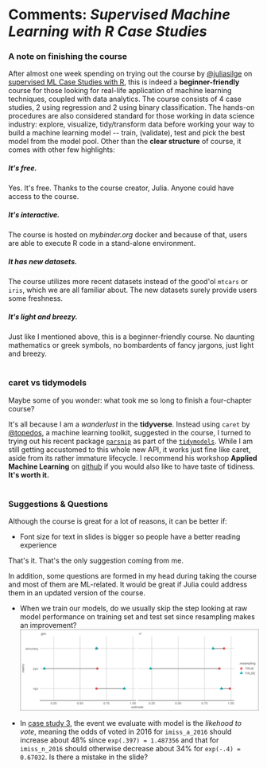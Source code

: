 # Comments: _Supervised Machine Learning with R Case Studies_

### A note on finishing the course

After almost one week spending on trying out the course by [@juliasilge](https://twitter.com/juliasilge) on [supervised ML Case Studies with R](https://supervised-ml-course.netlify.com/), this is indeed a **beginner-friendly** course for those looking for real-life application of machine learning techniques, coupled with data analytics. The course consists of 4 case studies, 2 using regression and 2 using binary classification. The hands-on procedures are also considered standard for those working in data science industry: explore, visualize, tidy/transform data before working your way to build a machine learning model -- train, (validate), test and pick the best model from the model pool. Other than the **clear structure** of course, it comes with other few highlights:

##### It's free.

Yes. It's free. Thanks to the course creator, Julia. Anyone could have access to the course.

##### It's interactive.

The course is hosted on _mybinder.org_ docker and because of that, users are able to execute R code in a stand-alone environment.

##### It has new datasets.

The course utilizes more recent datasets instead of the good'ol `mtcars` or `iris`, which we are all familiar about. The new datasets surely provide users some freshness.

##### It's light and breezy.

Just like I mentioned above, this is a beginner-friendly course. No daunting mathematics or greek symbols, no bombardents of fancy jargons, just light and breezy.
<br></br>

### caret vs tidymodels

Maybe some of you wonder: what took me so long to finish a four-chapter course?

It's all because I am a _wanderlust_ in the **tidyverse**. Instead using `caret` by [@topedos](https://twitter.com/topepos), a machine learning toolkit, suggested in the course, I turned to trying out his recent package [`parsnip`](https://tidymodels.github.io/parsnip/index.html) as part of the [`tidymodels`](https://github.com/tidymodels). While I am still getting accustomed to this whole new API, it works just fine like caret, aside from its rather immature lifecycle. I recommend his workshop **Applied Machine Learning** on [github](https://github.com/tidymodels/aml-training) if you would also like to have taste of tidiness. **It's worth it.**
<br></br>

### Suggestions & Questions

Although the course is great for a lot of reasons, it can be better if:

-   Font size for text in slides is bigger so people have a better reading experience

That's it. That's the only suggestion coming from me.

In addition, some questions are formed in my head during taking the course and most of them are ML-related. It would be great if Julia could address them in an updated version of the course.

-   When we train our models, do we usually skip the step looking at raw model performance on training set and test set since resampling makes an improvement?
![resampling performance](https://raw.githubusercontent.com/chuckleong21/supervisedml/master/resampling.png)

-   In [case study 3](https://supervised-ml-course.netlify.com/chapter3), the event we evaluate with model is the _likehood to vote_, meaning the odds of voted in 2016 for `imiss_a_2016` should increase about 48% since `exp(.397) = 1.487356` and that for `imiss_n_2016` should otherwise decrease about 34% for `exp(-.4) = 0.67032`. Is there a mistake in the slide?
